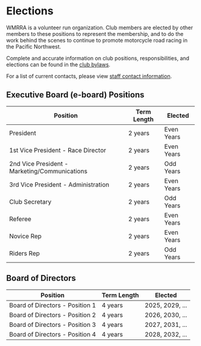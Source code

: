 # Elections

WMRRA is a volunteer run organization. Club members are elected by other members to these
positions to represent the membership, and to do the work behind the scenes to continue to
promote motorcycle road racing in the Pacific Northwest.

Complete and accurate information on club positions, responsibilities, and elections can be
found in the [club bylaws](/race/rulebook/).

For a list of current contacts, please view [staff contact information](/contact).


## Executive Board (e-board) Positions

| Position                                      | Term Length | Elected               |
|-----------------------------------------------|-------------|-----------------------|
| President                                     | 2 years     | Even Years            |
| 1st Vice President - Race Director            | 2 years     | Even Years            |
| 2nd Vice President - Marketing/Communications | 2 years     | Odd Years             |
| 3rd Vice President - Administration           | 2 years     | Even Years            |
| Club Secretary                                | 2 years     | Odd Years             |
| Referee                                       | 2 years     | Even Years            |
| Novice Rep                                    | 2 years     | Even Years            |
| Riders Rep                                    | 2 years     | Odd Years             |

## Board of Directors


| Position                                      | Term Length | Elected               |
|-----------------------------------------------|-------------|-----------------------|
| Board of Directors - Position 1               | 4 years     | 2025, 2029, ...       |
| Board of Directors - Position 2               | 4 years     | 2026, 2030, ...       |
| Board of Directors - Position 3               | 4 years     | 2027, 2031, ...       |
| Board of Directors - Position 4               | 4 years     | 2028, 2032, ...       |
